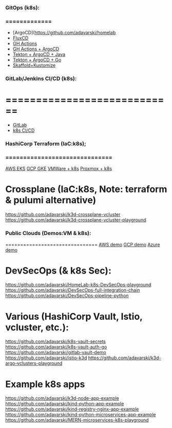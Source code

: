 ### GitOps (k8s):
### =============
- [ArgoCD](https://github.com/adavarski/homelab
- [FluxCD](https://github.com/adavarski/homelab-flux)
- [GH Actions](https://github.com/adavarski/k3d-GH-Actions)
- [GH Actions + ArgoCD](https://github.com/adavarski/ArgoCD-GitOps-playground)
- [Tekton + ArgoCD + Java](https://github.com/adavarski/gitops-k3d-tekton-argocd) 
- [Tekton + ArgoCD + Go](https://github.com/adavarski/GitOps-k3d-Tekton-ArgoCD-Go)
- [Skaffold+Kustomize](https://github.com/adavarski/k3d-skaffold-kustomize-demo)


### GitLab/Jenkins CI/CD (k8s):
# ============================
- [GitLab](https://github.com/adavarski/gitlab-cicd-k8s)
- [k8s CI/CD](https://github.com/adavarski/k3d-cicd-playground)

### HashiCorp Terraform (IaC:k8s);
### ==============================
[AWS EKS](https://github.com/adavarski/AWS-EKS-Terraform)
[GCP GKE](https://github.com/adavarski/GCP-GKE-terraform-demo)
[VMWare + k8s](https://github.com/adavarski/k8s-vmware-terraform-kubespray)
[Proxmox + k8s](https://github.com/adavarski/proxmox-terraform-k8s)

Crossplane (IaC:k8s, Note: terraform & pulumi alternative)
===========================================================
https://github.com/adavarski/k3d-crossplane-vcluster 
https://github.com/adavarski/k3d-crossplane-vcluster-playground

### Public Clouds (Demos:VM & k8s):
===============================
[AWS demo](https://github.com/adavarski/DevOps-AWS-demo)
[GCP demo](https://github.com/adavarski/DevOps-GCP-demo)
[Azure demo](https://github.com/adavarski/DevOps-AZURE-demo)

DevSecOps (& k8s Sec):
======================
https://github.com/adavarski/HomeLab-k8s-DevSecOps-playground
https://github.com/adavarski/DevSecOps-full-integration-chain
https://github.com/adavarski/DevSecOps-pipeline-python

Various (HashiCorp Vault, Istio, vcluster, etc.):
=======================================
https://github.com/adavarski/k8s-vault-secrets
https://github.com/adavarski/k8s-vault-auth-go
https://github.com/adavarski/gitlab-vault-demo
https://github.com/adavarski/istio-k3d
https://github.com/adavarski/k3d-argo-vclusters-playground

Example k8s apps
================
https://github.com/adavarski/k3d-node-app-example
https://github.com/adavarski/kind-python-app-example
https://github.com/adavarski/kind-registry-nginx-app-example
https://github.com/adavarski/kind-python-microservices-app-example
https://github.com/adavarski/MERN-microservices-k8s-playground

<!--
**adavarski/adavarski** is a ✨ _special_ ✨ repository because its `README.md` (this file) appears on your GitHub profile.

Here are some ideas to get you started:

- 🔭 I’m currently working on ...
- 🌱 I’m currently learning ...
- 👯 I’m looking to collaborate on ...
- 🤔 I’m looking for help with ...
- 💬 Ask me about ...
- 📫 How to reach me: ...
- 😄 Pronouns: ...
- ⚡ Fun fact: ...
-->
